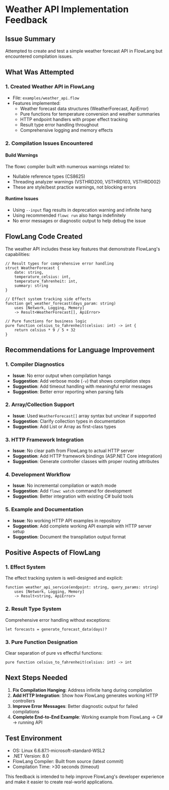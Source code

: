 # Weather API Implementation Feedback

## Issue Summary
Attempted to create and test a simple weather forecast API in FlowLang but encountered compilation issues.

## What Was Attempted

### 1. Created Weather API in FlowLang
- File: `examples/weather_api.flow`
- Features implemented:
  - Weather forecast data structures (WeatherForecast, ApiError)
  - Pure functions for temperature conversion and weather summaries
  - HTTP endpoint handlers with proper effect tracking
  - Result type error handling throughout
  - Comprehensive logging and memory effects

### 2. Compilation Issues Encountered

#### Build Warnings
The flowc compiler built with numerous warnings related to:
- Nullable reference types (CS8625)
- Threading analyzer warnings (VSTHRD200, VSTHRD103, VSTHRD002)
- These are style/best practice warnings, not blocking errors

#### Runtime Issues
- Using `--input` flag results in deprecation warning and infinite hang
- Using recommended `flowc run` also hangs indefinitely
- No error messages or diagnostic output to help debug the issue

## FlowLang Code Created

The weather API includes these key features that demonstrate FlowLang's capabilities:

```flowlang
// Result types for comprehensive error handling
struct WeatherForecast {
    date: string,
    temperature_celsius: int,
    temperature_fahrenheit: int,
    summary: string
}

// Effect system tracking side effects
function get_weather_forecast(days_param: string) 
    uses [Network, Logging, Memory] 
    -> Result<WeatherForecast[], ApiError>

// Pure functions for business logic
pure function celsius_to_fahrenheit(celsius: int) -> int {
    return celsius * 9 / 5 + 32
}
```

## Recommendations for Language Improvement

### 1. Compiler Diagnostics
- **Issue**: No error output when compilation hangs
- **Suggestion**: Add verbose mode (`-v`) that shows compilation steps
- **Suggestion**: Add timeout handling with meaningful error messages
- **Suggestion**: Better error reporting when parsing fails

### 2. Array/Collection Support
- **Issue**: Used `WeatherForecast[]` array syntax but unclear if supported
- **Suggestion**: Clarify collection types in documentation
- **Suggestion**: Add List<T> or Array<T> as first-class types

### 3. HTTP Framework Integration
- **Issue**: No clear path from FlowLang to actual HTTP server
- **Suggestion**: Add HTTP framework bindings (ASP.NET Core integration)
- **Suggestion**: Generate controller classes with proper routing attributes

### 4. Development Workflow
- **Issue**: No incremental compilation or watch mode
- **Suggestion**: Add `flowc watch` command for development
- **Suggestion**: Better integration with existing C# build tools

### 5. Example and Documentation
- **Issue**: No working HTTP API examples in repository
- **Suggestion**: Add complete working API example with HTTP server setup
- **Suggestion**: Document the transpilation output format

## Positive Aspects of FlowLang

### 1. Effect System
The effect tracking system is well-designed and explicit:
```flowlang
function weather_api_service(endpoint: string, query_params: string) 
    uses [Network, Logging, Memory] 
    -> Result<string, ApiError>
```

### 2. Result Type System
Comprehensive error handling without exceptions:
```flowlang
let forecasts = generate_forecast_data(days)?
```

### 3. Pure Function Designation
Clear separation of pure vs effectful functions:
```flowlang
pure function celsius_to_fahrenheit(celsius: int) -> int
```

## Next Steps Needed

1. **Fix Compilation Hanging**: Address infinite hang during compilation
2. **Add HTTP Integration**: Show how FlowLang generates working HTTP controllers
3. **Improve Error Messages**: Better diagnostic output for failed compilations
4. **Complete End-to-End Example**: Working example from FlowLang → C# → running API

## Test Environment
- OS: Linux 6.6.87.1-microsoft-standard-WSL2
- .NET Version: 8.0
- FlowLang Compiler: Built from source (latest commit)
- Compilation Time: >30 seconds (timeout)

This feedback is intended to help improve FlowLang's developer experience and make it easier to create real-world applications.
